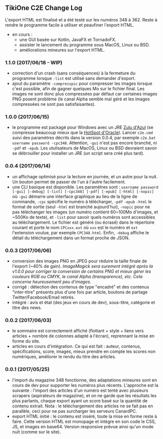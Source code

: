 ## TikiOne C2E Change Log

L'export HTML est finalisé et a été testé sur les numéros 348 à 362. Reste à rendre le programme facile à utiliser et peaufiner l'export HTML. 

* en cours : 
  * une GUI basée sur Kotlin, JavaFX et TornadoFX.
  * assister le lancement du programme sous MacOS, Linux ou BSD.
  * améliorations mineures sur l'export HTML.

### 1.1.0 (2017/06/18 - WIP)

* correction d'un crash (sans conséquences) à la fermeture du programme lorsque ``-list`` est utilisé sans demander d'export.
* ajout du paramètre ``-compresspic`` pour compresser les images lorsque c'est possible, afin de gagner quelques Mo sur le fichier final. Les images ne sont donc plus compressées par défaut car certaines images PNG posent problème (le canal Alpha semble mal géré et les images compressées ne sont pas satisfaisantes).

### 1.0.0 (2017/06/15)

* le programme est packagé pour Windows avec un JRE [Zulu d'Azul](http://www.azul.com/downloads/zulu/zulu-windows/) (se compresse beaucoup mieux que la [HotSpot d'Oracle](http://www.oracle.com/technetwork/java/javase/downloads/index.html)). Lancer ``c2e.cmd`` suivi des paramètres décrits dans la version 0.0.4, par exemple ``c2e.bat username password -cpc348``. Attention, ``-gui`` n'est pas encore branché, ni ``-pdf`` et ``-epub``. Les utulisateurs de MacOS, Linux ou BSD devraient savoir se débrouiller pour installer un JRE (un script sera créé plus tard).

### 0.0.4 (2017/06/14)

* un affichage optimisé pour la lecture en journée, et un autre pour la nuit. Un bouton permet de passer de l'un à l'autre facilement.
* une CLI basique est disponible. Les paramètres sont : ``username password [-gui] [-debug] [-list] [-cpc348] [-pdf] [-epub] [-html] [-nopic]`` où ``-gui`` démarre une interface graphique au lieu de la ligne de commande, ``-cpc`` spécifie le numéro à télécharger, ``-pdf`` ``-epub`` ``-html`` le format de sortie (seul ``-html`` est branché aujourd'hui), ``-nopic`` pour ne pas téléchanger les images (un numéro contient 60~100Mo d'images, et ~500Ko de texte), et ``-list`` pour savoir quels numéros sont accessibles au téléchargement. Le fichier est généré (ou écrasé) dans le répertoire courant et porte le nom ``CPCxxx.ext`` où ``xxx`` est le numéro et ``ext`` l'extension voulue, par exemple ``CPC348.html``. Enfin, ``-debug`` affiche le détail du téléchargement dans un format proche de JSON.
  
### 0.0.3 (2017/06/06)

* conversion des images PNG en JPEG pour réduire la taille finale de l'export (~40% de gain). *ImageMagick sera surement intégré après la v1.0.0 pour corriger la conversion de certains PNG et mieux gérer les couleurs RGB ou CMYK, le canal Alpha (transparence), etc. Cela concerne heureusement peu d'images.*
* corrigé : détection des contenus de type "encadré" et des contenus "inter-titre" présents plus d'une fois par article, boutons de partage Twitter/Facebook/Email retirés.
* intégré : avis et état (des jeux en cours de dev), sous-titre, catégorie et titre des news.

### 0.0.2 (2017/06/03)
* le sommaire est correctement affiché (flottant + style + liens vers articles + nombre de colonnes adapté à l'écran), reprennant la mise en forme du site.
* articles en cours d'intégration. Ce qui est fait : auteur, contenus, spécifications, score, images, mieux prendre en compte les scores non numériques, améliorer le rendu du titre des articles.

### 0.0.1 (2017/05/25)
* l'import du magazine 348 fonctionne, des adaptations mineures sont en cours de dev pour supporter les numéros plus récents. L'approche est la suivante : l'import des articles d'un numéro est tenté avec plusieurs scrapers (aspirateurs de magazine), et on ne garde que les résultats les plus parlants, chaque export ayant un score basé sur la quantité de contenu extrait. Nota : le téléchargement des articles ne se fait pas en parallèle, ceci pour ne pas surcharger les serveurs CanardPC.
* export HTML initié : le contenu est inséré, toute la mise en forme reste à faire. Cette version HTML est monopage et intègre en son code le CSS, JS, et images en base64. Version responsive prévue ainsi qu'un mode nuit (comme sur le site).
